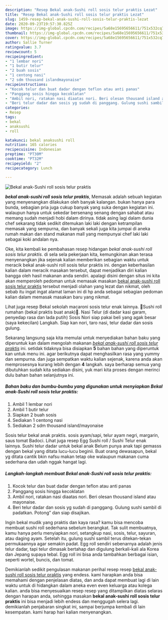 ```yaml
---
description: "Resep Bekal anak-Sushi roll sosis telur praktis Lezat"
title: "Resep Bekal anak-Sushi roll sosis telur praktis Lezat"
slug: 1459-resep-bekal-anak-sushi-roll-sosis-telur-praktis-lezat
date: 2020-09-23T19:57:30.825Z
image: https://img-global.cpcdn.com/recipes/5a68e15695656611/751x532cq70/bekal-anak-sushi-roll-sosis-telur-praktis-foto-resep-utama.jpg
thumbnail: https://img-global.cpcdn.com/recipes/5a68e15695656611/751x532cq70/bekal-anak-sushi-roll-sosis-telur-praktis-foto-resep-utama.jpg
cover: https://img-global.cpcdn.com/recipes/5a68e15695656611/751x532cq70/bekal-anak-sushi-roll-sosis-telur-praktis-foto-resep-utama.jpg
author: Sallie Turner
ratingvalue: 3.7
reviewcount: 5
recipeingredient:
- "1 lembar nori"
- "1 butir telur"
- "2 buah sosis"
- "1 centong nasi"
- "2 sdm thousand islandmayonaise"
recipeinstructions:
- "Kocok telur dan buat dadar dengan teflon atau anti panas"
- "Panggang sosis hingga kecoklatan"
- "Ambil nori, ratakan nasi diaatas nori. Beri olesan thousand island atau mayonaise."
- "Beri telur dadar dan sosis yg sudah di panggang. Gulung sushi sambil di padatkan. Potong” dan siap disajikan."
categories:
- Resep
tags:
- bekal
- anaksushi
- roll

katakunci: bekal anaksushi roll 
nutrition: 165 calories
recipecuisine: Indonesian
preptime: "PT30M"
cooktime: "PT32M"
recipeyield: "2"
recipecategory: Lunch

---
```



![Bekal anak-Sushi roll sosis telur praktis](https://img-global.cpcdn.com/recipes/5a68e15695656611/751x532cq70/bekal-anak-sushi-roll-sosis-telur-praktis-foto-resep-utama.jpg)

<b><i>bekal anak-sushi roll sosis telur praktis</i></b>, Memasak adalah sebuah kegiatan yang menyenangkan dilakukan oleh banyak kalangan. bukan hanya para bunda, sebagian pria juga cukup banyak yang suka dengan kegiatan ini. walaupun hanya untuk sekedar bersenang senang dengan sahabat atau memang sudah menjadi hobi dalam dirinya. tidak asing lagi dalam dunia chef sekarang tidak sedikit ditemukan laki laki dengan ketrampilan memasak yang sempurna, dan banyak sekali juga kita jumpai di aneka rumah makan dan stand makanan mall yang mempunyai chef laki laki sebagai koki andalan nya.

Oke, kita kembali ke pembahasan resep hidangan <i>bekal anak-sushi roll sosis telur praktis</i>. di sela sela pekerjaan kita, kemungkinan akan terasa menyenangkan jika sejenak kalian memberikan sebagian waktu untuk meracik bekal anak-sushi roll sosis telur praktis ini. dengan keberhasilan kalian dalam meracik masakan tersebut, dapat menjadikan diri kalian bangga oleh hasil makanan anda sendiri. apalagi disini dengan situs ini kita akan memperoleh pedoman untuk memasak masakan <u>bekal anak-sushi roll sosis telur praktis</u> tersebut menjadi olahan yang lezat dan nikmat, oleh sebab itu ingat ingat alamat laman ini di hp anda sebagai sebagian pedoman kalian dalam memasak masakan baru yang nikmat.

Lihat juga resep Bekal sekolah macaroni sosis telur enak lainnya. 🍣Sushi roll rumahan (bekal praktis buat anak)🍣. Nasi Telur (di dadar kasi garam, penyedap rasa dan lada putih) Sosis Nori siap pakai beli yang agak besar (saya kekecilan) Langkah. Siap kan nori, taro nasi, telur dadar dan sosis gulung.


Sekarang langsung saja kita memulai untuk menyediakan bahan baku yang diperuntuk kan dalam mengolah makanan <u><i>bekal anak-sushi roll sosis telur praktis</i></u> ini. setidak tidaknya bisa disiapkan <b>5</b> bahan bahan yang diperuntuk kan untuk menu ini. agar berikutnya dapat menghasilkan rasa yang yummy dan sempurna. dan juga sempatkan waktu kalian sejenak, karena anda akan memprosesnya kurang lebih dengan <b>4</b> langkah. saya berharap semua yang dibutuhkan sudah kita sediakan disini, yuk mari kita proses dengan merinci dulu bahan bahan selanjutnya ini.

<!--inarticleads1-->

##### Bahan baku dan bumbu-bumbu yang digunakan untuk menyiapkan Bekal anak-Sushi roll sosis telur praktis:

1. Ambil 1 lembar nori
1. Ambil 1 butir telur
1. Siapkan 2 buah sosis
1. Sediakan 1 centong nasi
1. Sediakan 2 sdm thousand island/mayonaise


Sosis telur bekal anak praktis. sosis ayam/sapi, telur ayam negri, margarin, saus tomat Badoci. Lihat juga resep Egg Sushi roll / Sushi Telur enak lainnya. Sushi telur dadar untuk bekal anak Belum punya anak tapi gemasss dengan bekal yang ditata lucu-lucu beginii. Buat orang dewasapun, bekal yg ditata cantik bkin nafsu makan tetap oke walaupun makanan cuma sederhana dan udah nggak hangat lagi. 

<!--inarticleads2-->

##### Langkah-langkah membuat Bekal anak-Sushi roll sosis telur praktis:

1. Kocok telur dan buat dadar dengan teflon atau anti panas
1. Panggang sosis hingga kecoklatan
1. Ambil nori, ratakan nasi diaatas nori. Beri olesan thousand island atau mayonaise.
1. Beri telur dadar dan sosis yg sudah di panggang. Gulung sushi sambil di padatkan. Potong” dan siap disajikan.


Ingin bekal mudik yang praktis dan kaya rasa? kamu bisa mencoba membuat sushi roll sederhana sebelum berangkat. Tak sulit membuatnya, kamu hanya perlu menyiapkan nori, setangkup nasi, sosis, telur, sayuran, atau daging ayam. Setelah itu, gulung sushi sambil terus ditekan-tekan permukaannya agar semakin padat. Egg roll sendiri sebenarnya adalah jenis telur dadar, tapi telur dimasak bertahap dan digulung berkali-kali ala Korea dan Jepang supaya tebal. Egg roll ini bisa anda tambahkan berbagai isian, seperti wortel, buncis, dan tomat. 

Demikianlah sedikit pengulasan makanan perihal resep resep <u>bekal anak-sushi roll sosis telur praktis</u> yang endess. kami harapkan anda bisa memahami dengan penjelasan diatas, dan anda dapat membuat lagi di lain waktu untuk di hidangkan dalam aneka even even keluarga atau kolega kalian. anda bisa menyesuaikan resep resep yang ditampilkan diatas selaras dengan harapan anda, sehingga masakan <b>bekal anak-sushi roll sosis telur praktis</b> ini bisa menjadi lebih endess dan menggugah selera lagi. demikianlah penjabaran singkat ini, sampai berjumpa kembali di lain kesempatan. kami harap hari kalian menyenangkan.
